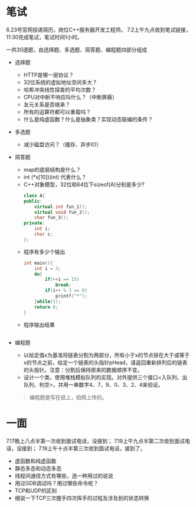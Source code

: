 # 笔试
6.23号官网投递简历，岗位C++服务器开发工程师。
7.2上午九点收到笔试链接，11:30完成笔试，笔试时间1小时。

一共30道题，由选择题、多选题、简答题、编程题四部分组成
- 选择题
    - HTTP是哪一层协议？
    - 32位系统的虚拟地址空间多大？
    - 哈希冲突线性探查的平均次数？
    - CPU对中断不响应叫什么？（中断屏蔽）
    - 友元关系是否继承？
    - 所有的运算符都可以重载吗？
    - 什么是纯虚函数？什么是抽象类？实现动态联编的条件？
- 多选题
    - 减少磁盘访问？（缓存、异步IO）
- 简答题
    - map的底层结构是什么？
    - int (*s[10])(int) 代表什么？
    - C++对象模型，32位和64位下sizeof(A)分别是多少?
        ```cpp
        class A{
        public:
            virtual int fun_1();
            virtual void fun_2();
            char fun_3();
        private:
            int i;
            char c;
        };
        ```
    - 程序有多少个输出
        ```cpp
        int main(){
            int i = 3;
            do{
                if(++i == 15)
                    break;
                if(i++ % 3 == 0)
                    printf("*");
            }while(1);
            return 0;
        }
        ```
    - 程序输出结果
        ```cpp
        
        ```
- 编程题
    - 以给定值x为基准将链表分割为两部分，所有小于x的节点排在大于或等于x的节点之前，给定一个链表的头指针pHead，请返回重新排列后的链表的头指针。注意：分割后保持原来的数据顺序不变。
    - 设计一个类，使用堆栈模拟队列的实现。对外提供三个接口<入队列、出队列、判空>，并用一串数字4、7、9、0、3、2、4来验证。

    > 编程题是写在纸上，拍照上传的。

# 一面
7.17晚上八点半第一次收到面试电话，没接到；
7.19上午九点半第二次收到面试电话，没接到；
7.19上午十点半第三次收到面试电话，接到了。

- 虚函数和纯虚函数
- 静态多态和动态多态
- 线程间通信方式有哪些，选一种用过的说说
- 用过GDB调试吗？用过哪些命令呢？
- TCP和UDP的区别
- 细说一下TCP三次握手四次挥手的过程及涉及到的状态转换